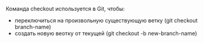 Команда checkout используется в Git, чтобы:
* переключиться на произвольную существующую ветку (git checkout branch-name)
* создать новую веотку от текущей (git checkout -b new-branch-name)
